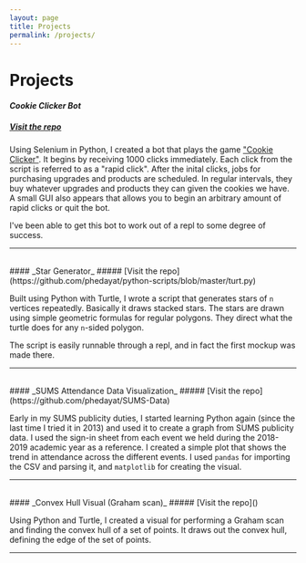 ```yaml
---
layout: page
title: Projects
permalink: /projects/
---
```


<h1 class="page-heading">Projects</h1>


#### _Cookie Clicker Bot_
##### [Visit the repo](https://github.com/phedayat/sel_cookie)

Using Selenium in Python, I created a bot that plays the game ["Cookie Clicker"](https://orteil.dashnet.org/cookieclicker/). It begins by receiving 1000 clicks immediately. Each click from the script is referred to as a "rapid click". After the inital clicks, jobs for purchasing upgrades and products are scheduled. In regular intervals, they buy whatever upgrades and products they can given the cookies we have. A small GUI also appears that allows you to begin an arbitrary amount of rapid clicks or quit the bot.

I've been able to get this bot to work out of a repl to some degree of success.

---
<br>
#### _Star Generator_
##### [Visit the repo](https://github.com/phedayat/python-scripts/blob/master/turt.py)

Built using Python with Turtle, I wrote a script that generates stars of `n` vertices repeatedly. Basically it draws stacked stars. The stars are drawn using simple geometric formulas for regular polygons. They direct what the turtle does for any `n`-sided polygon.

The script is easily runnable through a repl, and in fact the first mockup was made there.

---
<br>
#### _SUMS Attendance Data Visualization_
##### [Visit the repo](https://github.com/phedayat/SUMS-Data)

Early in my SUMS publicity duties, I started learning Python again (since the last time I tried it in 2013) and used it to create a graph from SUMS publicity data. I used the sign-in sheet from each event we held during the 2018-2019 academic year as a reference. I created a simple plot that shows the trend in attendance across the different events. I used `pandas` for importing the CSV and parsing it, and `matplotlib` for creating the visual.

---
<br>
#### _Convex Hull Visual (Graham scan)_
##### [Visit the repo]()

Using Python and Turtle, I created a visual for performing a Graham scan and finding the convex hull of a set of points. It draws out the convex hull, defining the edge of the set of points. 

---
<br>